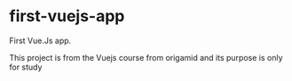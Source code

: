 # first-vuejs-app
First Vue.Js app.  

This project is from the Vuejs course from origamid and its purpose is only for study
